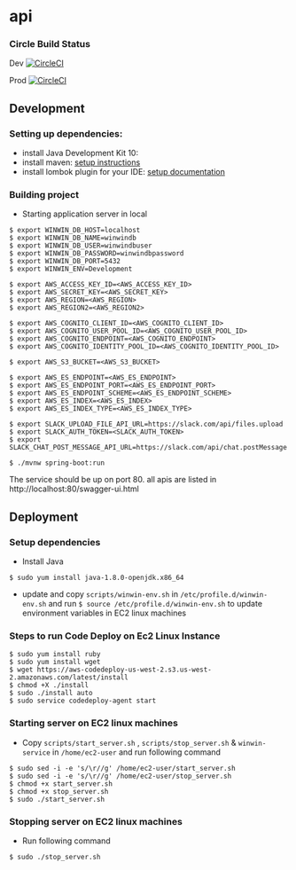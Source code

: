 # api

### Circle Build Status

Dev  [![CircleCI](https://circleci.com/gh/winwinwiki/api/tree/dev.svg?style=svg)](https://circleci.com/gh/winwinwiki/api/tree/dev)

Prod  [![CircleCI](https://circleci.com/gh/winwinwiki/api/tree/master.svg?style=svg)](https://circleci.com/gh/winwinwiki/api/tree/master)

## Development

### Setting up dependencies:

* install Java Development Kit 10:
* install maven: [setup instructions](https://maven.apache.org/install.html)
* install lombok plugin for your IDE: [setup documentation](https://projectlombok.org/setup/overview)

### Building project

* Starting application server in local

```
$ export WINWIN_DB_HOST=localhost
$ export WINWIN_DB_NAME=winwindb
$ export WINWIN_DB_USER=winwindbuser
$ export WINWIN_DB_PASSWORD=winwindbpassword
$ export WINWIN_DB_PORT=5432
$ export WINWIN_ENV=Development

$ export AWS_ACCESS_KEY_ID=<AWS_ACCESS_KEY_ID>
$ export AWS_SECRET_KEY=<AWS_SECRET_KEY>
$ export AWS_REGION=<AWS_REGION>
$ export AWS_REGION2=<AWS_REGION2>

$ export AWS_COGNITO_CLIENT_ID=<AWS_COGNITO_CLIENT_ID>
$ export AWS_COGNITO_USER_POOL_ID=<AWS_COGNITO_USER_POOL_ID>
$ export AWS_COGNITO_ENDPOINT=<AWS_COGNITO_ENDPOINT>
$ export AWS_COGNITO_IDENTITY_POOL_ID=<AWS_COGNITO_IDENTITY_POOL_ID>

$ export AWS_S3_BUCKET=<AWS_S3_BUCKET>

$ export AWS_ES_ENDPOINT=<AWS_ES_ENDPOINT>
$ export AWS_ES_ENDPOINT_PORT=<AWS_ES_ENDPOINT_PORT>
$ export AWS_ES_ENDPOINT_SCHEME=<AWS_ES_ENDPOINT_SCHEME>
$ export AWS_ES_INDEX=<AWS_ES_INDEX>
$ export AWS_ES_INDEX_TYPE=<AWS_ES_INDEX_TYPE>

$ export SLACK_UPLOAD_FILE_API_URL=https://slack.com/api/files.upload
$ export SLACK_AUTH_TOKEN=<SLACK_AUTH_TOKEN>
$ export SLACK_CHAT_POST_MESSAGE_API_URL=https://slack.com/api/chat.postMessage

$ ./mvnw spring-boot:run
```

The service should be up on port 80. all apis are listed in http://localhost:80/swagger-ui.html

## Deployment

### Setup dependencies

* Install Java

``` $ sudo yum install java-1.8.0-openjdk.x86_64 ```

* update and copy ```scripts/winwin-env.sh``` in ```/etc/profile.d/winwin-env.sh``` and run ```$ source /etc/profile.d/winwin-env.sh``` to update environment variables in EC2 linux machines

### Steps to run Code Deploy on Ec2 Linux Instance
```
$ sudo yum install ruby
$ sudo yum install wget
$ wget https://aws-codedeploy-us-west-2.s3.us-west-2.amazonaws.com/latest/install
$ chmod +X ./install
$ sudo ./install auto
$ sudo service codedeploy-agent start
```

### Starting server on EC2 linux machines

* Copy ```scripts/start_server.sh``` , ``` scripts/stop_server.sh ``` & ``` winwin-service ``` in ```/home/ec2-user``` and run following command
 

```
$ sudo sed -i -e 's/\r//g' /home/ec2-user/start_server.sh
$ sudo sed -i -e 's/\r//g' /home/ec2-user/stop_server.sh
$ chmod +x start_server.sh
$ chmod +x stop_server.sh
$ sudo ./start_server.sh
```

### Stopping server on EC2 linux machines

* Run following command

```
$ sudo ./stop_server.sh
```
